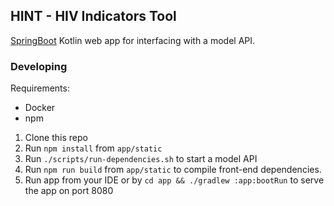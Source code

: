 ## HINT - HIV Indicators Tool
[SpringBoot](https://spring.io/projects/spring-boot) Kotlin web app for interfacing with a model API.

### Developing
Requirements:
* Docker
* npm

1. Clone this repo
1. Run `npm install` from `app/static`
1. Run `./scripts/run-dependencies.sh` to start a model API
1. Run `npm run build` from `app/static` to compile front-end dependencies.
1. Run app from your IDE or by `cd app && ./gradlew :app:bootRun` to serve the app on port 8080
